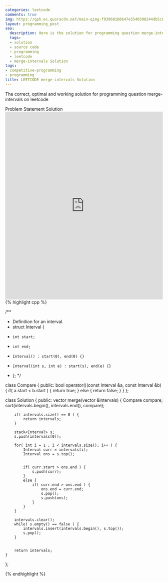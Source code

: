 ```yaml
---
categories: leetcode
comments: true
img: https://qph.ec.quoracdn.net/main-qimg-f939681b0b47e5540398244db5c8966f?convert_to_webp=true
layout: programming_post
seo:
  description: Here is the solution for programming question merge-intervals on leetcode
  tags:
  - solution
  - source code
  - programming
  - leetcode
  - merge-intervals Solution
tags:
- competitive-programming
- programming
title: LEETCODE merge-intervals Solution
---
```

The correct, optimal and working solution for programming question merge-intervals on leetcode

<div class="ui secondary pointing large menu">
  <a class="grey item" data-tab="problem-statement">
    Problem Statement
  </a>
  <a class="active item grey" data-tab="solution">
    Solution
  </a>
</div>
<div class="ui bottom attached tab" data-tab="problem-statement">
    <iframe src="https://leetcode.com/problems/merge-intervals/" width="100%" height="600px" style="overflow: scroll; border: none;"></iframe>
</div>
<div class="ui bottom attached active tab" data-tab="solution">
{% highlight cpp %}

/**
 * Definition for an interval.
 * struct Interval {
 *     int start;
 *     int end;
 *     Interval() : start(0), end(0) {}
 *     Interval(int s, int e) : start(s), end(e) {}
 * };
 */

class Compare {
        public:
            bool operator()(const Interval &a, const Interval &b) {
                if( a.start < b.start ) {
                    return true;
                }
                else {
                    return false;
                }
            }
};


class Solution {
public:
    vector<Interval> merge(vector<Interval> &intervals) {
        Compare compare;
        sort(intervals.begin(), intervals.end(), compare);
        
        if( intervals.size() == 0 ) {
            return intervals;
        }
        
        stack<Interval> s;
        s.push(intervals[0]);
        
        for( int i = 1 ; i < intervals.size(); i++ ) {
            Interval curr = intervals[i];
            Interval ons = s.top();
            
            
            if( curr.start > ons.end ) {
                s.push(curr);
            }
            else {
                if( curr.end > ons.end ) {
                    ons.end = curr.end;
                    s.pop();
                    s.push(ons);
                }
            }
        }
        
        intervals.clear();
        while( s.empty() == false ) {
            intervals.insert(intervals.begin(), s.top());
            s.pop();
        }
        
        
        return intervals;
    }
};

{% endhighlight %}
</div>
